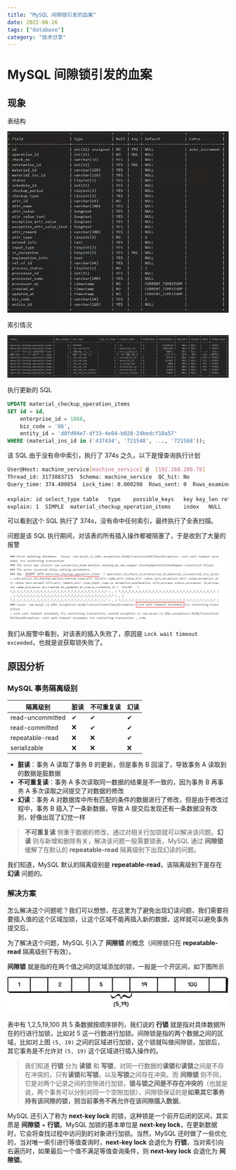 ```yaml
---
title: "MySQL 间隙锁引发的血案"
date: 2022-06-26
tags: ["database"]
category: "技术分享"
---
```

# MySQL 间隙锁引发的血案

## 现象

表结构

![Table Def](https://raw.githubusercontent.com/mylxsw/gallery/main/assets/2021/06/04/20210604-39247f77e14cf4962c8edf175116d161.png)

索引情况

![image-20210604151418771](https://raw.githubusercontent.com/mylxsw/gallery/main/assets/2021/06/04/20210604-374574ab42b10fa7c1f0490b76a79214.png)

执行更新的 SQL

```sql
UPDATE material_checkup_operation_items 
SET id = id,
	enterprise_id = 1866,
	biz_code = '86',
	entity_id = 'd0fd94e7-df33-4e04-b020-24bedcf10a57' 
WHERE (material_ins_id in ('437434', '721548', ..., '721568'));
```

该 SQL 由于没有命中索引，执行了 374s 之久，以下是慢查询执行计划

```bash
User@Host: machine_service[machine_service] @  [192.168.200.78]
Thread_id: 3173883715  Schema: machine_service  QC_hit: No
Query_time: 374.400854  Lock_time: 0.000298  Rows_sent: 0  Rows_examined: 54976647

explain: id	select_type	table	type	possible_keys	key	key_len	ref	rows	Extra
explain: 1	SIMPLE	material_checkup_operation_items	index	NULL	PRIMARY	4	NULL	51917388	Using where; Using buffer
```

可以看到这个 SQL 执行了 374s，没有命中任何索引，最终执行了全表扫描。

问题是该 SQL 执行期间，对该表的所有插入操作都被阻塞了，于是收到了大量的报警

![image-20210604152509607](https://raw.githubusercontent.com/mylxsw/gallery/main/assets/2021/06/04/20210604-83c0de4cc288f185778f6a4b7c885f9e.png)

我们从报警中看到，对该表的插入失败了，原因是 `Lock wait timeout exceeded`，也就是说获取锁失败了。

## 原因分析

### MySQL 事务隔离级别

| 隔离级别         | 脏读 | 不可重复读 | 幻读 |
| ---------------- | ---- | ---------- | ---- |
| read-uncommitted | ✔    | ✔          | ✔    |
| read-committed   | ❌    | ✔          | ✔    |
| repeatable-read  | ❌    | ❌          | ✔    |
| serializable     | ❌    | ❌          | ❌    |

- **脏读**：事务 A 读取了事务 B 的更新，但是事务 B 回滚了，导致事务 A 读取到的数据是脏数据
- **不可重复读**：事务 A 多次读取同一数据的结果是不一致的，因为事务 B 再事务 A 多次读取之间提交了对数据的修改
- **幻读**：事务 A 对数据库中所有匹配的条件的数据进行了修改，但是由于修改过程中，事务 B 插入了一条新数据，导致 A 提交后发现还有一条数据没有改到，好像出现了幻觉一样

> **不可重复读** 侧重于数据的修改，通过对相关行加锁就可以解决该问题。**幻读** 则与新增和删除有关，解决该问题一般需要锁表，MySQL 通过 **间隙锁** 缓解了在默认的 **repeatable-read** 隔离级别下出现幻读的问题。

我们知道，MySQL 默认的隔离级别是 **repeatable-read**，该隔离级别下是存在 **幻读** 问题的。

### 解决方案

怎么解决这个问题呢？我们可以想想，在这里为了避免出现幻读问题，我们需要将要插入值的这个区域加锁，让这个区域不能再插入新的数据，这样就可以避免事务提交后，

为了解决这个问题，MySQL 引入了 **间隙锁** 的概念（间隙锁只在 **repeatable-read** 隔离级别下有效）。

**间隙锁** 就是指的在两个值之间的区域添加的锁，一般是一个开区间，如下图所示

![image-20210605021801382](https://raw.githubusercontent.com/mylxsw/gallery/main/assets/2021/06/05/20210605-6e3330811ec8e6580a9cf16a21726892.png)

表中有 1,2,5,19,100 共 5 条数据按顺序排列，我们说的 **行锁** 就是指对具体数据所在的行进行加锁，比如对 5 这一行数进行加锁。间隙锁是指的两个数据之间的区域，比如对上图 `(5, 19)` 之间的区域进行加锁，这个锁就叫做间隙锁，加锁后，其它事务是不允许对 `(5, 19)`  这个区域进行插入操作的。

> 我们知道 **行锁** 分为 **读锁** 和 **写锁**，对同一行数据的**读锁**和**读锁**之间是不存在冲突的，只有**读锁**和**写锁**，以及**写锁**之间存在冲突。而 **间隙锁** 则不同，它是对两个记录之间的空隙进行加锁，**锁与锁之间是不存在冲突的**（也就是说，两个事务可以分别对同一个空隙加锁），间隙锁保证的是**如果其它事务持有该间隙的锁，则当前事务不再允许在该间隙插入数据**。

MySQL 还引入了称为 **next-key lock** 的锁，这种锁是一个前开后闭的区间，其实质是 **间隙锁** + **行锁**。MySQL 加锁的基本单位是 **next-key lock**，在更新数据时，它会将查找过程中访问到的对象进行加锁。当然，MySQL 还时做了一些优化的，当对唯一索引进行等值查询时，**next-key lock** 会退化为 **行锁**，当对索引向右遍历时，如果最后一个值不满足等值查询条件，则 **next-key lock** 会退化为 **间隙锁**。
